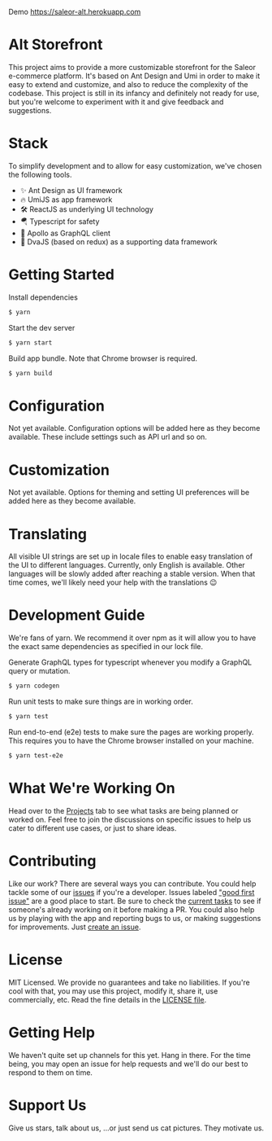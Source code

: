 Demo https://saleor-alt.herokuapp.com
# Alt Storefront
This project aims to provide a more customizable storefront for the Saleor
e-commerce platform. It's based on Ant Design and Umi in order to make it easy to extend and customize, and also to reduce the complexity of the codebase. This project is still in its infancy and definitely not ready for
use, but you're welcome to experiment with it and give feedback and suggestions.

# Stack
To simplify development and to allow for easy customization, we've chosen
the following tools.
- ✨ Ant Design as UI framework
- 🔥 UmiJS as app framework
- 🛠 ReactJS as underlying UI technology
- 🪂 Typescript for safety
- 🚀 Apollo as GraphQL client
- 🌊 DvaJS (based on redux) as a supporting data framework

# Getting Started

Install dependencies

```bash
$ yarn
```

Start the dev server

```bash
$ yarn start
```

Build app bundle. Note that Chrome browser is required.

```bash
$ yarn build
```

# Configuration
Not yet available. Configuration options will be added here as they become available. These include settings such as API url and so on.

# Customization
Not yet available. Options for theming and setting UI preferences will be added here as they become available.

# Translating
All visible UI strings are set up in locale files to enable easy translation of the UI to different languages. Currently, only English is available. Other languages will be slowly added after reaching a stable version. When that time comes, we'll likely need your help with the translations 😉

# Development Guide
We're fans of yarn. We recommend it over npm as it will allow you to have the exact same dependencies as specified in our lock file.

Generate GraphQL types for typescript whenever you modify a GraphQL query or mutation.

```bash
$ yarn codegen
```

Run unit tests to make sure things are in working order.

```bash
$ yarn test
```

Run end-to-end (e2e) tests to make sure the pages are working properly. This requires you to have the Chrome browser installed on your machine.

```bash
$ yarn test-e2e
```

# What We're Working On
Head over to the [Projects](projects) tab to see what tasks are being planned or worked on. Feel free to join the discussions on specific issues to help us cater to different use cases, or just to share ideas.

# Contributing
Like our work? There are several ways you can contribute. You could help tackle some of our [issues](saleor-alt-storefront/issues) if you're a developer. Issues labeled ["good first issue"](/issues?q=is%3Aopen+is%3Aissue+label%3A%22good+first+issue%22) are a good place to start. Be sure to check the [current tasks](/projects) to see if someone's already working on it before making a PR.
You could also help us by playing with the app and reporting bugs to us, or making suggestions for improvements. Just [create an issue](/issues/new).

# License
MIT Licensed. We provide no guarantees and take no liabilities. If you're cool with that, you may use this project, modify it, share it, use commercially, etc. Read the fine details in the [LICENSE file](/blob/master/LICENSE).

# Getting Help
We haven't quite set up channels for this yet. Hang in there. For the time being, you may open an issue for help requests and we'll do our best to respond to them on time.

# Support Us
Give us stars, talk about us, ...or just send us cat pictures. They motivate us.
